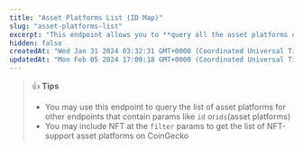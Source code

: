 ```yaml
---
title: "Asset Platforms List (ID Map)"
slug: "asset-platforms-list"
excerpt: "This endpoint allows you to **query all the asset platforms on CoinGecko**."
hidden: false
createdAt: "Wed Jan 31 2024 03:32:31 GMT+0000 (Coordinated Universal Time)"
updatedAt: "Mon Feb 05 2024 17:09:18 GMT+0000 (Coordinated Universal Time)"
---
```

> 👍 **Tips**
> 
> - You may use this endpoint to query the list of asset platforms for other endpoints that contain params like `id` or`ids`(asset platforms)
> - You may include NFT at the `filter` params to get the list of NFT-support asset platforms on CoinGecko
